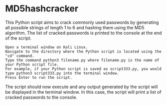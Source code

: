# MD5hashcracker
This Python script aims to crack commonly used passwords by generating all possible strings of length 1 to 6 and hashing them using the MD5 algorithm. The list of cracked passwords is printed to the console at the end of the script.

    Open a terminal window on Kali Linux.
    Navigate to the directory where the Python script is located using the "cd" command.
    Type the command python3 filename.py where filename.py is the name of your Python script file. 
    For example, if your Python script is saved as script333.py, you would type python3 script333.py into the terminal window.
    Press Enter to run the script.

The script should now execute and any output generated by the script will be displayed in the terminal window.
In this case, the script will print a list of cracked passwords to the console.
